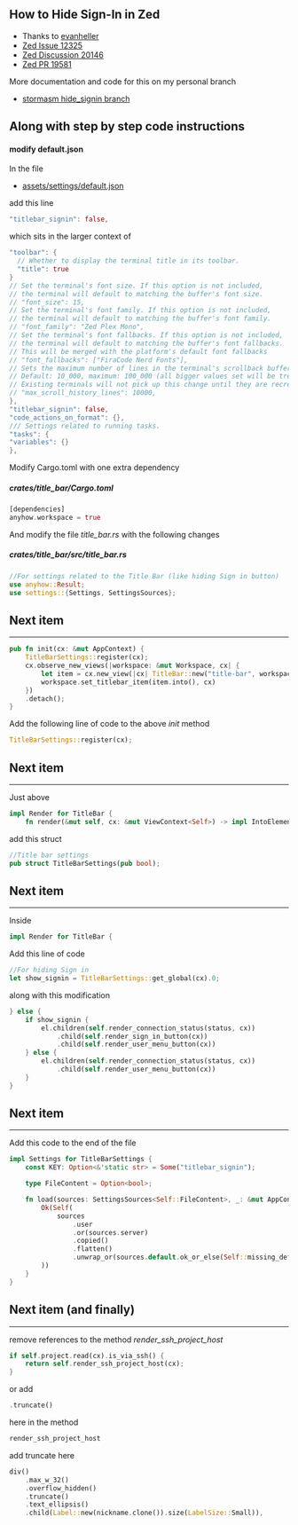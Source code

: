 
## How to Hide Sign-In in Zed

- Thanks to [evanheller](https://github.com/evanheller)
- [Zed Issue 12325](https://github.com/zed-industries/zed/issues/12325#issuecomment-2432769188)
- [Zed Discussion 20146](https://github.com/zed-industries/zed/discussions/20146)
- [Zed PR 19581](https://github.com/zed-industries/zed/pull/19581)

More documentation and code for this on my personal branch

- [stormasm hide_signin branch](https://github.com/stormasm/zed/tree/hide_signin)

## Along with step by step code instructions

#### modify default.json

In the file

- [assets/settings/default.json](https://github.com/zed-industries/zed/blob/main/assets/settings/default.json)

add this line

```rust
"titlebar_signin": false,
```

which sits in the larger context of

```rust
"toolbar": {
  // Whether to display the terminal title in its toolbar.
  "title": true
}
// Set the terminal's font size. If this option is not included,
// the terminal will default to matching the buffer's font size.
// "font_size": 15,
// Set the terminal's font family. If this option is not included,
// the terminal will default to matching the buffer's font family.
// "font_family": "Zed Plex Mono",
// Set the terminal's font fallbacks. If this option is not included,
// the terminal will default to matching the buffer's font fallbacks.
// This will be merged with the platform's default font fallbacks
// "font_fallbacks": ["FiraCode Nerd Fonts"],
// Sets the maximum number of lines in the terminal's scrollback buffer.
// Default: 10_000, maximum: 100_000 (all bigger values set will be treated as 100_000), 0 disables the scrolling.
// Existing terminals will not pick up this change until they are recreated.
// "max_scroll_history_lines": 10000,
},
"titlebar_signin": false,
"code_actions_on_format": {},
/// Settings related to running tasks.
"tasks": {
"variables": {}
},
```

Modify Cargo.toml with one extra dependency

##### crates/title_bar/Cargo.toml

```rust
[dependencies]
anyhow.workspace = true
```

And modify the file *title_bar.rs* with the following changes

##### crates/title_bar/src/title_bar.rs

```rust
//For settings related to the Title Bar (like hiding Sign in button)
use anyhow::Result;
use settings::{Settings, SettingsSources};
```

## Next item
---

```rust
pub fn init(cx: &mut AppContext) {
    TitleBarSettings::register(cx);
    cx.observe_new_views(|workspace: &mut Workspace, cx| {
        let item = cx.new_view(|cx| TitleBar::new("title-bar", workspace, cx));
        workspace.set_titlebar_item(item.into(), cx)
    })
    .detach();
}
```

Add the following line of code to the above *init* method

```rust
TitleBarSettings::register(cx);
```

## Next item
---

Just above

```rust
impl Render for TitleBar {
    fn render(&mut self, cx: &mut ViewContext<Self>) -> impl IntoElement {
```

add this struct

```rust
//Title bar settings
pub struct TitleBarSettings(pub bool);
```

## Next item
---

Inside

```rust
impl Render for TitleBar {
```

Add this line of code

```rust
//For hiding Sign in
let show_signin = TitleBarSettings::get_global(cx).0;
```

along with this modification

```rust
} else {
    if show_signin {
        el.children(self.render_connection_status(status, cx))
            .child(self.render_sign_in_button(cx))
            .child(self.render_user_menu_button(cx))
    } else {
        el.children(self.render_connection_status(status, cx))
            .child(self.render_user_menu_button(cx))
    }
}
```

## Next item
---

Add this code to the end of the file

```rust
impl Settings for TitleBarSettings {
    const KEY: Option<&'static str> = Some("titlebar_signin");

    type FileContent = Option<bool>;

    fn load(sources: SettingsSources<Self::FileContent>, _: &mut AppContext) -> Result<Self> {
        Ok(Self(
            sources
                .user
                .or(sources.server)
                .copied()
                .flatten()
                .unwrap_or(sources.default.ok_or_else(Self::missing_default)?),
        ))
    }
}
```

## Next item (and finally)
---

remove references to the method *render_ssh_project_host*

```rust
if self.project.read(cx).is_via_ssh() {
    return self.render_ssh_project_host(cx);
}
```

or add

```rust
.truncate()
```

here in the method

```rust
render_ssh_project_host
```

add truncate here

```rust
div()
    .max_w_32()
    .overflow_hidden()
    .truncate()
    .text_ellipsis()
    .child(Label::new(nickname.clone()).size(LabelSize::Small)),
```
